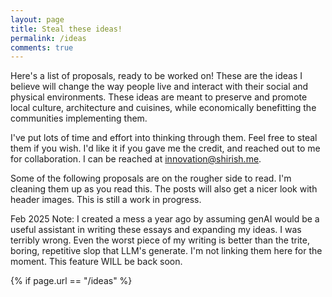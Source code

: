 ```yaml
---
layout: page
title: Steal these ideas!
permalink: /ideas
comments: true
---
```


<div class="row justify-content-between">
<div class="col-md-8 pr-5">

<p>
Here's a list of proposals, ready to be worked on! These are the ideas I believe will change the way people live and interact with their social and physical environments. These ideas are meant to preserve and promote local culture, architecture and cuisines, while economically benefitting the communities implementing them.
</p>
<p>
I've put lots of time and effort into thinking through them. Feel free to steal them if you wish. I'd like it if you gave me the credit, and reached out to me for collaboration. I can be reached at <a href="mailto:innovation@shirish.me">innovation@shirish.me</a>.
</p>
<p>
Some of the following proposals are on the rougher side to read. I'm cleaning them up as you read this. The posts will also get a nicer look with header images. This is still a work in progress.
</p>
<p>
Feb 2025 Note: I created a mess a year ago by assuming genAI would be a useful assistant in writing these essays and expanding my ideas. I was terribly wrong. Even the worst piece of my writing is better than the trite, boring, repetitive slop that LLM's generate. I'm not linking them here for the moment. This feature WILL be back soon.
</p>


{% if page.url == "/ideas" %}

<div>
</div>
<!--section class="recent-posts">
<div class="row listrecent">
    {% for post in site.ideas %}
            {% include postbox.html %}
    {% endfor %}
</div>
</section-!>

{% endif %}
